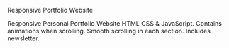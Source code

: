Responsive Portfolio Website

Responsive Personal Portfolio Website HTML CSS & JavaScript.
Contains animations when scrolling.
Smooth scrolling in each section.
Includes newsletter.

